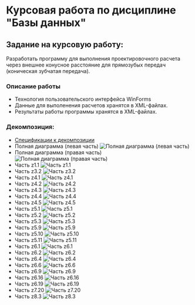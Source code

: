 # Курсовая работа по дисциплине "Базы данных"
## Задание на курсовую работу:
Разработать программу для выполнения проектировочного расчета через внешнее конусное расстояние для прямозубых передач (коническая зубчатая передача).
### Описание работы
* Технология пользовательского интерфейса WinForms
* Данные для выполенения расчетов хранятся в XML-файлах.
* Результаты работы программы хранятся в XML-файлах.
### Декомпозиция:
* [Спецификации к декомпозиции](https://github.com/aggink/Course_work2/blob/main/Documents/%D0%A1%D0%BF%D0%B5%D1%86%D0%B8%D1%84%D0%B8%D0%BA%D0%B0%D1%86%D0%B8%D0%B8%20%D0%BA%20%D0%B4%D0%B5%D0%BA%D0%BE%D0%BC%D0%BF%D0%BE%D0%B7%D0%B8%D1%86%D0%B8%D0%B8.pdf)
* Полная диаграмма (левая часть)
![Полная диаграмма (левая часть)](https://github.com/aggink/Course_work2/blob/main/Images/%D0%94%D0%B5%D0%BA%D0%BE%D0%BC%D0%BF%D0%BE%D0%B7%D0%B8%D1%86%D0%B8%D1%8F.%20%D0%A7%D0%B0%D1%81%D1%82%D1%8C%201.jpg)
* Полная диаграмма (правая часть)
![Полная диаграмма (правая часть)](https://github.com/aggink/Course_work2/blob/main/Images/%D0%94%D0%B5%D0%BA%D0%BE%D0%BC%D0%BF%D0%BE%D0%B7%D0%B8%D1%86%D0%B8%D1%8F.%20%D0%A7%D0%B0%D1%81%D1%82%D1%8C%202.jpg)
* Часть z1.1
![Часть z1.1](https://github.com/aggink/Course_work2/blob/main/Images/z1.1.jpg)
* Часть z3.2
![Часть z3.2](https://github.com/aggink/Course_work2/blob/main/Images/z3.2.jpg)
* Часть z4.1
![Часть z4.1](https://github.com/aggink/Course_work2/blob/main/Images/z4.1.jpg)
* Часть z4.2
![Часть z4.2](https://github.com/aggink/Course_work2/blob/main/Images/z4.2.jpg)
* Часть z4.3
![Часть z4.3](https://github.com/aggink/Course_work2/blob/main/Images/z4.3.jpg)
* Часть z4.4
![Часть z4.4](https://github.com/aggink/Course_work2/blob/main/Images/z4.4.jpg)
* Часть z4.5
![Часть z4.5](https://github.com/aggink/Course_work2/blob/main/Images/z4.5.jpg)
* Часть z5.1
![Часть z5.1](https://github.com/aggink/Course_work2/blob/main/Images/z5.1.jpg)
* Часть z5.2
![Часть z5.2](https://github.com/aggink/Course_work2/blob/main/Images/z5.2.jpg)
* Часть z5.3
![Часть z5.3](https://github.com/aggink/Course_work2/blob/main/Images/z5.3.jpg)
* Часть z5.9
![Часть z5.9](https://github.com/aggink/Course_work2/blob/main/Images/z5.9.jpg)
* Часть z5.10
![Часть z5.10](https://github.com/aggink/Course_work2/blob/main/Images/z5.10.jpg)
* Часть z5.11
![Часть z5.11](https://github.com/aggink/Course_work2/blob/main/Images/z5.11.jpg)
* Часть z6.1
![Часть z6.1](https://github.com/aggink/Course_work2/blob/main/Images/z6.1.jpg)
* Часть z6.2
![Часть z6.2](https://github.com/aggink/Course_work2/blob/main/Images/z6.2.jpg)
* Часть z6.4
![Часть z6.4](https://github.com/aggink/Course_work2/blob/main/Images/z6.4.jpg)
* Часть z6.6
![Часть z6.6](https://github.com/aggink/Course_work2/blob/main/Images/z6.6.jpg)
* Часть z6.9
![Часть z6.9](https://github.com/aggink/Course_work2/blob/main/Images/z6.9.jpg)
* Часть z6.16
![Часть z6.16](https://github.com/aggink/Course_work2/blob/main/Images/z6.16.jpg)
* Часть z6.19
![Часть z6.19](https://github.com/aggink/Course_work2/blob/main/Images/z6.19.jpg)
* Часть z7.20
![Часть z7.20](https://github.com/aggink/Course_work2/blob/main/Images/z7.20.jpg)
* Часть z8.3
![Часть z8.3](https://github.com/aggink/Course_work2/blob/main/Images/z8.3.jpg)
